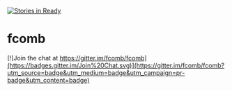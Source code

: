 [![Stories in Ready](https://badge.waffle.io/fcomb/fcomb.png?label=ready&title=Ready)](https://waffle.io/fcomb/fcomb)
# fcomb

[![Join the chat at https://gitter.im/fcomb/fcomb](https://badges.gitter.im/Join%20Chat.svg)](https://gitter.im/fcomb/fcomb?utm_source=badge&utm_medium=badge&utm_campaign=pr-badge&utm_content=badge)
